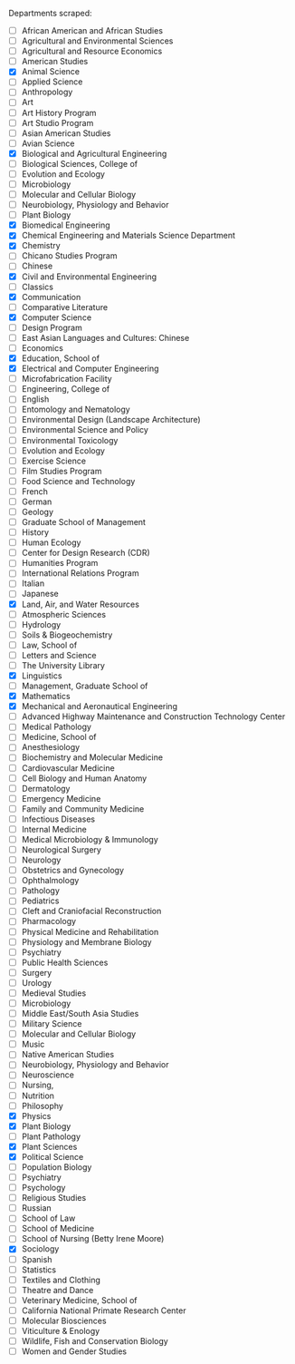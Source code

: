 
Departments scraped:
* [ ] African American and African Studies
* [ ] Agricultural and Environmental Sciences
* [ ] Agricultural and Resource Economics
* [ ] American Studies
* [x] Animal Science
* [ ] Applied Science
* [ ] Anthropology
* [ ] Art
* [ ] Art History Program
* [ ] Art Studio Program
* [ ] Asian American Studies
* [ ] Avian Science
* [x] Biological and Agricultural Engineering
* [ ] Biological Sciences, College of
* [ ] Evolution and Ecology
* [ ] Microbiology
* [ ] Molecular and Cellular Biology
* [ ] Neurobiology, Physiology and Behavior
* [ ] Plant Biology
* [x] Biomedical Engineering
* [x] Chemical Engineering and Materials Science Department
* [x] Chemistry
* [ ] Chicano Studies Program
* [ ] Chinese
* [x] Civil and Environmental Engineering
* [ ] Classics
* [x] Communication
* [ ] Comparative Literature
* [x] Computer Science
* [ ] Design Program
* [ ] East Asian Languages and Cultures: Chinese
* [ ] Economics
* [x] Education, School of
* [x] Electrical and Computer Engineering
* [ ] Microfabrication Facility
* [ ] Engineering, College of
* [ ] English
* [ ] Entomology and Nematology
* [ ] Environmental Design (Landscape Architecture)
* [ ] Environmental Science and Policy
* [ ] Environmental Toxicology
* [ ] Evolution and Ecology
* [ ] Exercise Science
* [ ] Film Studies Program
* [ ] Food Science and Technology
* [ ] French
* [ ] German
* [ ] Geology
* [ ] Graduate School of Management
* [ ] History
* [ ] Human Ecology
* [ ] Center for Design Research (CDR)
* [ ] Humanities Program
* [ ] International Relations Program
* [ ] Italian
* [ ] Japanese
* [x] Land, Air, and Water Resources
* [ ] Atmospheric Sciences
* [ ] Hydrology
* [ ] Soils & Biogeochemistry
* [ ] Law, School of
* [ ] Letters and Science
* [ ] The University Library
* [x] Linguistics
* [ ] Management, Graduate School of
* [x] Mathematics
* [x] Mechanical and Aeronautical Engineering
* [ ] Advanced Highway Maintenance and Construction Technology Center
* [ ] Medical Pathology
* [ ] Medicine, School of
* [ ] Anesthesiology
* [ ] Biochemistry and Molecular Medicine
* [ ] Cardiovascular Medicine
* [ ] Cell Biology and Human Anatomy
* [ ] Dermatology
* [ ] Emergency Medicine
* [ ] Family and Community Medicine
* [ ] Infectious Diseases
* [ ] Internal Medicine
* [ ] Medical Microbiology & Immunology
* [ ] Neurological Surgery
* [ ] Neurology
* [ ] Obstetrics and Gynecology
* [ ] Ophthalmology
* [ ] Pathology
* [ ] Pediatrics
* [ ] Cleft and Craniofacial Reconstruction
* [ ] Pharmacology
* [ ] Physical Medicine and Rehabilitation
* [ ] Physiology and Membrane Biology
* [ ] Psychiatry
* [ ] Public Health Sciences
* [ ] Surgery
* [ ] Urology
* [ ] Medieval Studies
* [ ] Microbiology
* [ ] Middle East/South Asia Studies
* [ ] Military Science
* [ ] Molecular and Cellular Biology
* [ ] Music
* [ ] Native American Studies
* [ ] Neurobiology, Physiology and Behavior
* [ ] Neuroscience
* [ ] Nursing,
* [ ] Nutrition
* [ ] Philosophy
* [x] Physics
* [x] Plant Biology
* [ ] Plant Pathology
* [x] Plant Sciences
* [x] Political Science
* [ ] Population Biology
* [ ] Psychiatry
* [ ] Psychology
* [ ] Religious Studies
* [ ] Russian
* [ ] School of Law
* [ ] School of Medicine
* [ ] School of Nursing (Betty Irene Moore)
* [x] Sociology
* [ ] Spanish
* [ ] Statistics
* [ ] Textiles and Clothing
* [ ] Theatre and Dance
* [ ] Veterinary Medicine, School of
* [ ] California National Primate Research Center
* [ ] Molecular Biosciences
* [ ] Viticulture & Enology
* [ ] Wildlife, Fish and Conservation Biology
* [ ] Women and Gender Studies
